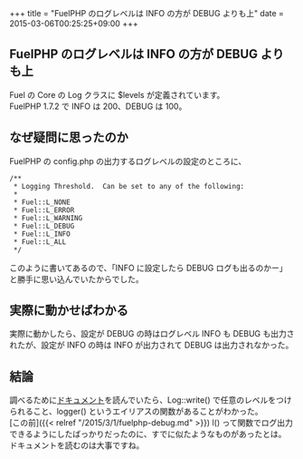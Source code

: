 +++
title = "FuelPHP のログレベルは INFO の方が DEBUG よりも上"
date = 2015-03-06T00:25:25+09:00
+++

## FuelPHP のログレベルは INFO の方が DEBUG よりも上

Fuel の Core の Log クラスに $levels が定義されています。  
FuelPHP 1.7.2 で INFO は 200、DEBUG は 100。

## なぜ疑問に思ったのか

FuelPHP の config.php の出力するログレベルの設定のところに、

```
/**
 * Logging Threshold.  Can be set to any of the following:
 *
 * Fuel::L_NONE
 * Fuel::L_ERROR
 * Fuel::L_WARNING
 * Fuel::L_DEBUG
 * Fuel::L_INFO
 * Fuel::L_ALL
 */
```

このように書いてあるので、「INFO に設定したら DEBUG ログも出るのかー」と勝手に思い込んでいたからでした。

## 実際に動かせばわかる

実際に動かしたら、設定が DEBUG の時はログレベル INFO も DEBUG も出力されたが、設定が INFO の時は INFO が出力されて DEBUG は出力されなかった。

## 結論

調べるために[ドキュメント](http://fuelphp.com/docs/classes/log.html)を読んでいたら、Log::write() で任意のレベルをつけられること、logger() というエイリアスの関数があることがわかった。  
[この前]({{< relref "/2015/3/1/fuelphp-debug.md" >}}) l() って関数でログ出力できるようにしたばっかりだったのに、すでに似たようなものがあったとは。
ドキュメントを読むのは大事ですね。
